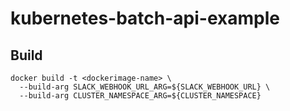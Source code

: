 # kubernetes-batch-api-example

## Build

```aidl
docker build -t <dockerimage-name> \
  --build-arg SLACK_WEBHOOK_URL_ARG=${SLACK_WEBHOOK_URL} \
  --build-arg CLUSTER_NAMESPACE_ARG=${CLUSTER_NAMESPACE}
```
